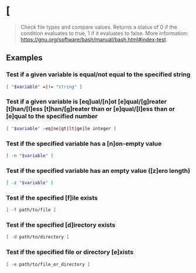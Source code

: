 # [

> Check file types and compare values. Returns a status of 0 if the condition evaluates to true, 1 if it evaluates to false. More information: <https://gnu.org/software/bash/manual/bash.html#index-test>.

## Examples

### Test if a given variable is equal/not equal to the specified string

```bash
[ "$variable" =|!= "string" ]
```

### Test if a given variable is [eq]ual/[n]ot [e]qual/[g]reater [t]han/[l]ess [t]han/[g]reater than or [e]qual/[l]ess than or [e]qual to the specified number

```bash
[ "$variable" -eq|ne|gt|lt|ge|le integer ]
```

### Test if the specified variable has a [n]on-empty value

```bash
[ -n "$variable" ]
```

### Test if the specified variable has an empty value ([z]ero length)

```bash
[ -z "$variable" ]
```

### Test if the specified [f]ile exists

```bash
[ -f path/to/file ]
```

### Test if the specified [d]irectory exists

```bash
[ -d path/to/directory ]
```

### Test if the specified file or directory [e]xists

```bash
[ -e path/to/file_or_directory ]
```

